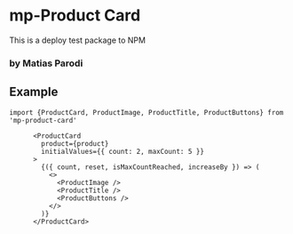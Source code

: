 # mp-Product Card

This is a deploy test package to NPM

### by Matias Parodi

## Example

```
import {ProductCard, ProductImage, ProductTitle, ProductButtons} from 'mp-product-card'
```

```
      <ProductCard
        product={product}
        initialValues={{ count: 2, maxCount: 5 }}
      >
        {({ count, reset, isMaxCountReached, increaseBy }) => (
          <>
            <ProductImage />
            <ProductTitle />
            <ProductButtons />
          </>
        )}
      </ProductCard>
```
